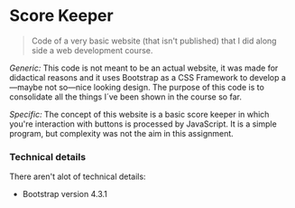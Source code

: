 # Score Keeper

> Code of a very basic website (that isn't published) that I did along side a web development course.

*Generic:* This code is not meant to be an actual website, it was made for didactical reasons and it uses Bootstrap as a CSS Framework to develop a—maybe not so—nice looking design. The purpose of this code is to consolidate all the things I´ve been shown in the course so far.

*Specific:* The concept of this website is a basic score keeper in which you're interaction with buttons is processed by JavaScript. It is a simple program, but complexity was not the aim in this assignment.

### Technical details

There aren't alot of technical details:
- Bootstrap version 4.3.1
